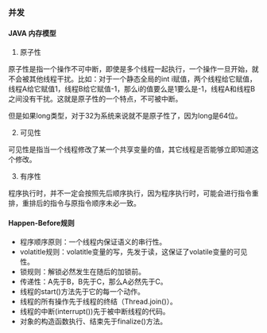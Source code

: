 ### 并发

#### JAVA 内存模型

1. 原子性

原子性是指一个操作不可中断，即使是多个线程一起执行，一个操作一旦开始，就不会被其他线程干扰。比如：对于一个静态全局的int i赋值，两个线程给它赋值，线程A给它赋值1，线程B给它赋值-1，那么i的值要么是1要么是-1，线程A和线程B之间没有干扰。这就是原子性的一个特点，不可被中断。

但是如果long类型，对于32为系统来说就不是原子性了，因为long是64位。

2. 可见性

可见性是指当一个线程修改了某一个共享变量的值，其它线程是否能够立即知道这个修改。

3. 有序性

程序执行时，并不一定会按照先后顺序执行，因为程序执行时，可能会进行指令重排，重排后的指令与原指令顺序未必一致。

#### Happen-Before规则

* 程序顺序原则：一个线程内保证语义的串行性。
* volatitle规则：volatitle变量的写，先发于读，这保证了volatile变量的可见性。
* 锁规则：解锁必然发生在随后的加锁前。
* 传递性：A先于B，B先于C，那么A必然先于C。
* 线程的start()方法先于它的每一个动作。
* 线程的所有操作先于线程的终结（Thread.join()）。
* 线程的中断(interrupt())先于被中断线程的代码。
* 对象的构造函数执行、结束先于finalize()方法。

